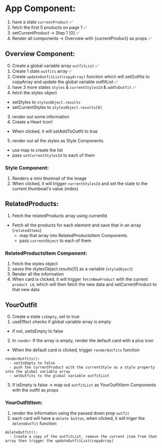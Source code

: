 # App Component:
1. have a state `currentProduct` ✅
2. fetch the first 5 products on page 1 ✅
3. setCurrentProduct -> Step 1 [0] ✅
4. Render all components -> Overview with {currentProduct} as props ✅
                         
## Overview Component:
0. Create a global variable array `outfitList` ✅
0. Create 1 state `outfits` array ✅
0. Create `updateOutfitList(copyArray)` function which will setOutfits to copyArray and update the global variable outfitList ✅
1. have 3 more states `styles` & `currentStylesId` & `addToOutfit` ✅
2. fetch the styles object 
  - setStyles to `stylesObject.results`
  - setCurrentStyles to `stylesObject.results[0]`
3. render out some information
4. Create a Heart Icon!
  - When clicked, it will setAddToOutfit to true
5. render out all the styles as Style Components
  - use map to create the list
  - pass `setCurrentStylesId` to each of them

### Style Component:
1. Renders a mini thumnail of the image
2. When clicked, it will trigger `currentStylesId` and set the state to the current thumbnail's value (index)

## RelatedProducts:
1. Fetch the relatedProducts array using currentId
  - Fetch all the products for each element and save that in an array (`relatedItems`)
    - map that array into RelatedProductsItem Components.
    - pass `currentObject` to each of them

### RelatedProductsItem Component:
1. Fetch the styles object
2. saves the stylesObject.results[0] as a variable (`styleObject`)
3. Render all the information
4. When card is clicked, it will trigger `fetchNewProduct` with the current `product id`, which will then fetch the new data and setCurrentProduct to that new data

## YourOutfit
0. Create a state `isEmpty`, set to true
1. useEffect checks if global variable array is empty
  - if not, setIsEmpty to false 
2. In `render`: If the array is empty, render the default card with a plus icon
  - When the default card is clicked, trigger `renderOutfits` function
```
renderOutfits():
  - setIsEmpty to false
  - push the currentProduct with the currentStyle as a style property into the global variable array
  - setOutfits to the global variable outfitList
```
3. If isEmpty is false -> map out `outfitList` as YourOutfitItem Components with the outfit as props

### YourOutfitItem:
1. render the information using the passed down prop `outfit`
2. each card will have a `delete button`, when clicked, it will triger the `deleteOutfit` function:
```
deleteOutfit():
  - Create a copy of the outfitList, remove the current item from that array then trigger the updateOutfitList(copyArray)
```